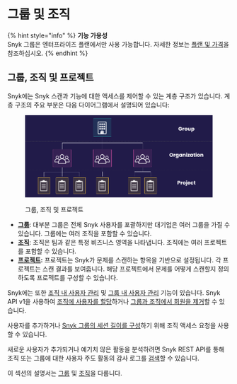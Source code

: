 # 그룹 및 조직

{% hint style="info" %}
**기능 가용성**\
Snyk 그룹은 엔터프라이즈 플랜에서만 사용 가능합니다. 자세한 정보는 [플랜 및 가격](https://snyk.io/plans/)을 참조하십시오.
{% endhint %}

## 그룹, 조직 및 프로젝트

Snyk에는 Snyk 스캔과 기능에 대한 액세스를 제어할 수 있는 계층 구조가 있습니다. 계층 구조의 주요 부분은 다음 다이어그램에서 설명되어 있습니다:

<figure><img src="../../.gitbook/assets/image (1) (1) (1) (2).png" alt="그룹, 조직 및 프로젝트"><figcaption><p>그룹, 조직 및 프로젝트</p></figcaption></figure>

* [**그룹**](groups/): 대부분 그룹은 전체 Snyk 사용자를 포괄하지만 대기업은 여러 그룹을 가질 수 있습니다. 그룹에는 여러 조직을 포함할 수 있습니다.
* [**조직**](organizations/): 조직은 팀과 같은 특정 비즈니스 영역을 나타냅니다. 조직에는 여러 프로젝트를 포함할 수 있습니다.
* [**프로젝트**](../snyk-projects/)**:** 프로젝트는 Snyk가 문제를 스캔하는 항목을 기반으로 설정됩니다. 각 프로젝트는 스캔 결과를 보여줍니다. 해당 프로젝트에서 문제를 어떻게 스캔할지 정의하도록 프로젝트를 구성할 수 있습니다.

Snyk에는 또한 [조직 내 사용자 관리](organizations/manage-users-in-organizations.md) 및 [그룹 내 사용자 관리](groups/manage-users-in-a-group.md) 기능이 있습니다. Snyk API v1을 사용하여 [조직에 사용자를 할당](../user-management-with-the-api/provision-users-to-organizations-using-the-api.md)하거나 [그룹과 조직에서 회원을 제거](../user-management-with-the-api/remove-members-from-groups-and-orgs-using-the-api.md)할 수 있습니다.

사용자를 추가하거나 [Snyk 그룹의 세션 길이를 구성](groups/configure-session-length-for-a-snyk-group.md)하기 위해 조직 액세스 요청을 사용할 수 있습니다.

새로운 사용자가 추가되거나 예기치 않은 활동을 분석하려면 Snyk REST API를 통해 조직 또는 그룹에 대한 사용자 주도 활동의 감사 로그를 [검색](../user-management-with-the-api/retrieve-audit-logs-of-user-initiated-activity-by-api-for-an-org-or-group.md)할 수 있습니다.

이 섹션의 설명서는 [그룹](groups/) 및 [조직](organizations/)을 다룹니다.